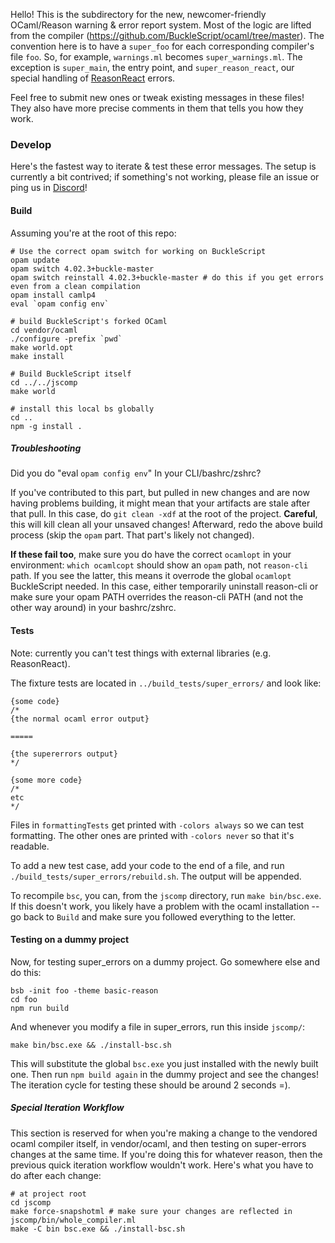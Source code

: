 Hello! This is the subdirectory for the new, newcomer-friendly OCaml/Reason warning & error report system. Most of the logic are lifted from the compiler (https://github.com/BuckleScript/ocaml/tree/master). The convention here is to have a `super_foo` for each corresponding compiler's file `foo`. So, for example, `warnings.ml` becomes `super_warnings.ml`. The exception is `super_main`, the entry point, and `super_reason_react`, our special handling of [ReasonReact](https://reasonml.github.io/reason-react/) errors.

Feel free to submit new ones or tweak existing messages in these files! They also have more precise comments in them that tells you how they work.

### Develop

Here's the fastest way to iterate & test these error messages. The setup is currently a bit contrived; if something's not working, please file an issue or ping us in [Discord](discord.gg/reasonml)!

#### Build

Assuming you're at the root of this repo:

```
# Use the correct opam switch for working on BuckleScript
opam update
opam switch 4.02.3+buckle-master
opam switch reinstall 4.02.3+buckle-master # do this if you get errors even from a clean compilation
opam install camlp4
eval `opam config env`

# build BuckleScript's forked OCaml
cd vendor/ocaml
./configure -prefix `pwd`
make world.opt
make install

# Build BuckleScript itself
cd ../../jscomp
make world

# install this local bs globally
cd ..
npm -g install .
```

##### Troubleshooting

Did you do "eval `opam config env`" In your CLI/bashrc/zshrc?

If you've contributed to this part, but pulled in new changes and are now having problems building, it might mean that your artifacts are stale after that pull. In this case, do `git clean -xdf` at the root of the project. **Careful**, this will kill clean all your unsaved changes! Afterward, redo the above build process (skip the `opam` part. That part's likely not changed).

**If these fail too**, make sure you do have the correct `ocamlopt` in your environment: `which ocamlcopt` should show an `opam` path, not `reason-cli` path. If you see the latter, this means it overrode the global `ocamlopt` BuckleScript needed. In this case, either temporarily uninstall reason-cli or make sure your opam PATH overrides the reason-cli PATH (and not the other way around) in your bashrc/zshrc.

#### Tests

Note: currently you can't test things with external libraries (e.g. ReasonReact).

The fixture tests are located in `../build_tests/super_errors/` and look like:
```
{some code}
/*
{the normal ocaml error output}

=====

{the supererrors output}
*/

{some more code}
/*
etc
*/
```

Files in `formattingTests` get printed with `-colors always` so we can test formatting. The other ones are printed with `-colors never` so that it's readable.

To add a new test case, add your code to the end of a file, and run `./build_tests/super_errors/rebuild.sh`. The output will be appended.

To recompile `bsc`, you can, from the `jscomp` directory, run `make bin/bsc.exe`. If this doesn't work, you likely have a problem with the ocaml installation -- go back to `Build` and make sure you followed everything to the letter.

#### Testing on a dummy project

Now, for testing super_errors on a dummy project. Go somewhere else and do this:

```
bsb -init foo -theme basic-reason
cd foo
npm run build
```

And whenever you modify a file in super_errors, run this inside `jscomp/`:

```
make bin/bsc.exe && ./install-bsc.sh
```

This will substitute the global `bsc.exe` you just installed with the newly built one. Then run `npm build again` in the dummy project and see the changes! The iteration cycle for testing these should be around 2 seconds =).

##### Special Iteration Workflow

This section is reserved for when you're making a change to the vendored ocaml compiler itself, in vendor/ocaml, and then testing on super-errors changes at the same time. If you're doing this for whatever reason, then the previous quick iteration workflow wouldn't work. Here's what you have to do after each change:

```
# at project root
cd jscomp
make force-snapshotml # make sure your changes are reflected in jscomp/bin/whole_compiler.ml
make -C bin bsc.exe && ./install-bsc.sh
```
